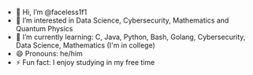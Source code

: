 - 👋 Hi, I’m @faceless1f1
- 👀 I’m interested in Data Science, Cybersecurity, Mathematics and Quantum Physics
- 🌱 I’m currently learning: C, Java, Python, Bash, Golang, Cybersecurity, Data Science, Mathematics (I'm in college)
- 😄 Pronouns: he/him
- ⚡ Fun fact: I enjoy studying in my free time

<!---
faceless1f1/faceless1f1 is a ✨ special ✨ repository because its `README.md` (this file) appears on your GitHub profile.
You can click the Preview link to take a look at your changes.
--->
